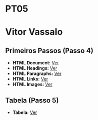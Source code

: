# PT05
# Vitor Vassalo

## Primeiros Passos (Passo 4)

- **HTML Document:** [Ver]()
- **HTML Headings:** [Ver]()
- **HTML Paragraphs:** [Ver]()
- **HTML Links:** [Ver]()
- **HTML Images:** [Ver]()


## Tabela (Passo 5)

- **Tabela:** [Ver]()
